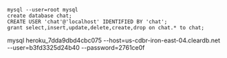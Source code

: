 ```
mysql --user=root mysql
create database chat;
CREATE USER 'chat'@'localhost' IDENTIFIED BY 'chat';
grant select,insert,update,delete,create,drop on chat.* to chat;
```

mysql heroku_7dda9dbd4cbc075 --host=us-cdbr-iron-east-04.cleardb.net --user=b3fd3325d24b40 --password=2761ce0f
